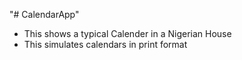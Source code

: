 "# CalendarApp"
- This shows a typical Calender in a Nigerian House
- This simulates calendars in print format
